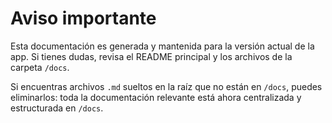 # Aviso importante

Esta documentación es generada y mantenida para la versión actual de la app. Si tienes dudas, revisa el README principal y los archivos de la carpeta `/docs`.

Si encuentras archivos `.md` sueltos en la raíz que no están en `/docs`, puedes eliminarlos: toda la documentación relevante está ahora centralizada y estructurada en `/docs`.
